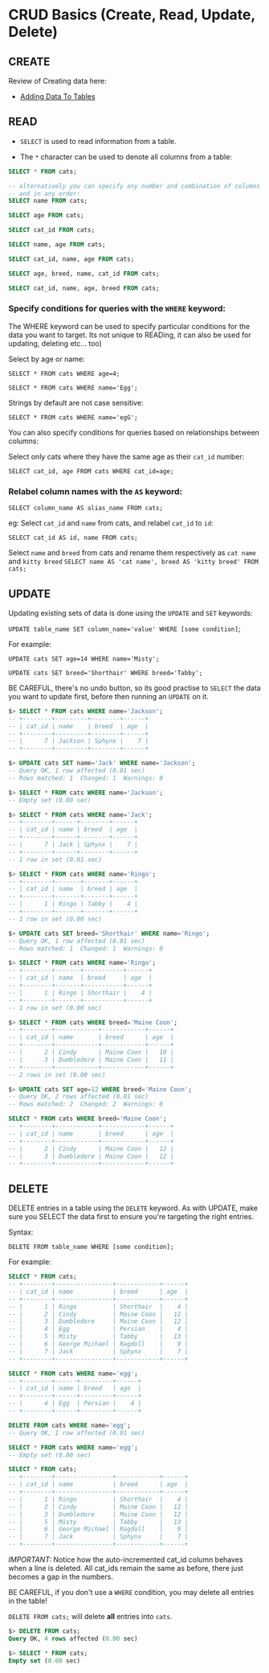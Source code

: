 # CRUD Basics (Create, Read, Update, Delete)

## CREATE
Review of Creating data here:
  - [Adding Data To Tables](https://github.com/edgarfinn/Learning-MySQL/blob/master/1_Creating_tables_and_inserting_data.md#adding-data-to-tables-insert)

## READ

- `SELECT` is used to read information from a table.

- The `*` character can be used to denote all columns from a table:

```sql
SELECT * FROM cats;

-- alternatively you can specify any number and combination of columns
-- and in any order:
SELECT name FROM cats;

SELECT age FROM cats;

SELECT cat_id FROM cats;

SELECT name, age FROM cats;

SELECT cat_id, name, age FROM cats;

SELECT age, breed, name, cat_id FROM cats;

SELECT cat_id, name, age, breed FROM cats;
```

### Specify conditions for queries with the `WHERE` keyword:

The WHERE keyword can be used to specify particular conditions for the data you want to target.
Its not unique to READing, it can also be used for updating, deleting etc... too)

Select by age or name:

`SELECT * FROM cats WHERE age=4;`

`SELECT * FROM cats WHERE name='Egg';`

Strings by default are not case sensitive:

`SELECT * FROM cats WHERE name='egG';`

You can also specify conditions for queries based on relationships between columns:


Select only cats where they have the same age as their `cat_id` number:

`SELECT cat_id, age FROM cats WHERE cat_id=age;`

### Relabel column names with the `AS` keyword:

`SELECT column_name AS alias_name FROM cats;`

eg:
Select `cat_id` and `name` from cats, and relabel `cat_id` to `id`:

`SELECT cat_id AS id, name FROM cats;`

Select `name` and `breed` from cats and rename them respectively as `cat name` and `kitty breed`
`SELECT name AS 'cat name', breed AS 'kitty breed' FROM cats;`


## UPDATE
Updating existing sets of data is done using the `UPDATE` and `SET` keywords:

`UPDATE table_name SET column_name='value' WHERE [some condition]`;

For example:

`UPDATE cats SET age=14 WHERE name='Misty';`

`UPDATE cats SET breed='Shorthair' WHERE breed='Tabby';`

BE CAREFUL, there's no undo button, so its good practise to `SELECT` the data you want to update first, before then running an `UPDATE` on it.

```SQL
$> SELECT * FROM cats WHERE name='Jackson';
-- +--------+---------+--------+------+
-- | cat_id | name    | breed  | age  |
-- +--------+---------+--------+------+
-- |      7 | Jackson | Sphynx |    7 |
-- +--------+---------+--------+------+

$> UPDATE cats SET name='Jack' WHERE name='Jackson';
-- Query OK, 1 row affected (0.01 sec)
-- Rows matched: 1  Changed: 1  Warnings: 0

$> SELECT * FROM cats WHERE name='Jackson';
-- Empty set (0.00 sec)

$> SELECT * FROM cats WHERE name='Jack';
-- +--------+------+--------+------+
-- | cat_id | name | breed  | age  |
-- +--------+------+--------+------+
-- |      7 | Jack | Sphynx |    7 |
-- +--------+------+--------+------+
-- 1 row in set (0.01 sec)

$> SELECT * FROM cats WHERE name='Ringo';
-- +--------+-------+-------+------+
-- | cat_id | name  | breed | age  |
-- +--------+-------+-------+------+
-- |      1 | Ringo | Tabby |    4 |
-- +--------+-------+-------+------+
-- 1 row in set (0.00 sec)

$> UPDATE cats SET breed='Shorthair' WHERE name='Ringo';
-- Query OK, 1 row affected (0.01 sec)
-- Rows matched: 1  Changed: 1  Warnings: 0

$> SELECT * FROM cats WHERE name='Ringo';
-- +--------+-------+-----------+------+
-- | cat_id | name  | breed     | age  |
-- +--------+-------+-----------+------+
-- |      1 | Ringo | Shorthair |    4 |
-- +--------+-------+-----------+------+
-- 1 row in set (0.00 sec)

$> SELECT * FROM cats WHERE breed='Maine Coon';
-- +--------+------------+------------+------+
-- | cat_id | name       | breed      | age  |
-- +--------+------------+------------+------+
-- |      2 | Cindy      | Maine Coon |   10 |
-- |      3 | Dumbledore | Maine Coon |   11 |
-- +--------+------------+------------+------+
-- 2 rows in set (0.00 sec)

$> UPDATE cats SET age=12 WHERE breed='Maine Coon';
-- Query OK, 2 rows affected (0.01 sec)
-- Rows matched: 2  Changed: 2  Warnings: 0

SELECT * FROM cats WHERE breed='Maine Coon';
-- +--------+------------+------------+------+
-- | cat_id | name       | breed      | age  |
-- +--------+------------+------------+------+
-- |      2 | Cindy      | Maine Coon |   12 |
-- |      3 | Dumbledore | Maine Coon |   12 |
-- +--------+------------+------------+------+
```


## DELETE

DELETE entries in a table using the `DELETE` keyword. As with UPDATE, make sure you SELECT the data first to ensure you're targeting the right entries.

Syntax:

`DELETE FROM table_name WHERE [some condition];`

For example:

```sql
SELECT * FROM cats;
-- +--------+----------------+------------+------+
-- | cat_id | name           | breed      | age  |
-- +--------+----------------+------------+------+
-- |      1 | Ringo          | Shorthair  |    4 |
-- |      2 | Cindy          | Maine Coon |   12 |
-- |      3 | Dumbledore     | Maine Coon |   12 |
-- |      4 | Egg            | Persian    |    4 |
-- |      5 | Misty          | Tabby      |   13 |
-- |      6 | George Michael | Ragdoll    |    9 |
-- |      7 | Jack           | Sphynx     |    7 |
-- +--------+----------------+------------+------+

SELECT * FROM cats WHERE name='egg';
-- +--------+------+---------+------+
-- | cat_id | name | breed   | age  |
-- +--------+------+---------+------+
-- |      4 | Egg  | Persian |    4 |
-- +--------+------+---------+------+

DELETE FROM cats WHERE name='egg';
-- Query OK, 1 row affected (0.01 sec)

SELECT * FROM cats WHERE name='egg';                                                                    
-- Empty set (0.00 sec)

SELECT * FROM cats;
-- +--------+----------------+------------+------+
-- | cat_id | name           | breed      | age  |
-- +--------+----------------+------------+------+
-- |      1 | Ringo          | Shorthair  |    4 |
-- |      2 | Cindy          | Maine Coon |   12 |
-- |      3 | Dumbledore     | Maine Coon |   12 |
-- |      5 | Misty          | Tabby      |   13 |
-- |      6 | George Michael | Ragdoll    |    9 |
-- |      7 | Jack           | Sphynx     |    7 |
-- +--------+----------------+------------+------+
```

*IMPORTANT:* Notice how the auto-incremented cat_id column behaves when a line is deleted. All cat_ids remain the same as before, there just becomes a gap in the numbers.

BE CAREFUL, if you don't use a `WHERE` condition, you may delete all entries in the table!

`DELETE FROM cats;` will delete **all** entries into `cats`.

```sql
$> DELETE FROM cats;
Query OK, 4 rows affected (0.00 sec)

$> SELECT * FROM cats;                                                                                     
Empty set (0.00 sec)
```
